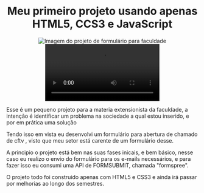<div align="center">
  <h1>Meu primeiro projeto usando apenas HTML5, CCS3 e JavaScript</h1>
  <img src="https://github.com/LucasPaesleme/Projeto-Formulario-REFIT/assets/165165973/755ede01-5895-448d-8b12-c975d9a6db44" alt="Imagem do projeto de formulário para faculdade" />
  <video autoplay src=""/>
</div>

<div>
  <p>Esse é um pequeno projeto para a materia extensionista da faculdade, a intenção é identificar um problema na sociedade a qual estou inserido, e por em prática uma solução</p>
  <p>Tendo isso em vista eu desenvolvi um formulário para abertura de chamado de cftv , visto que meu setor está carente de um formulário desse.</p>
  <p>
    A principio o projeto está bem nas suas fases inicais, e bem básico, nesse caso eu realizo o envio do formulário para os e-mails necessários, e para fazer isso eu consumi uma API de FORMSUBMIT, chamada "formspree".
  </p>
  <p> O projeto todo foi construido apenas com HTML5 e CSS3 e ainda irá passar por melhorias ao longo dos semestres.</p>
</div>
